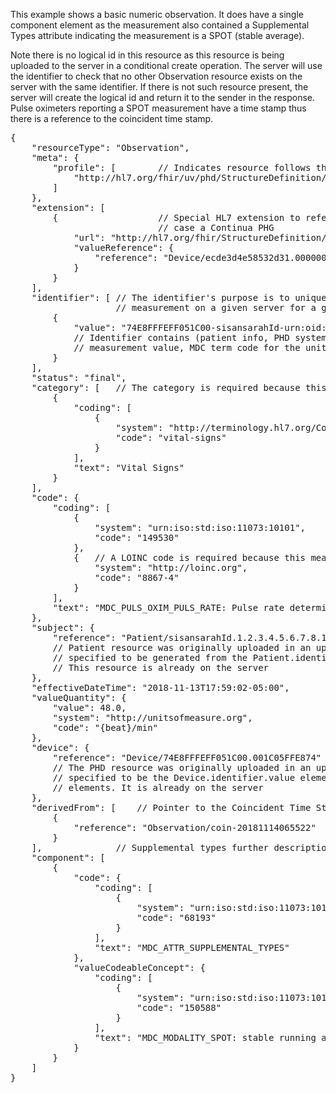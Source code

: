 This example shows a basic numeric observation. It does have a single component element as the measurement also contained a Supplemental Types attribute indicating the measurement is a SPOT (stable average).

Note there is no logical id in this resource as this resource is being uploaded to the server in a conditional create operation. The server will use the identifier to check that no other Observation resource exists on the server with the same identifier. If there is not such resource present, the server will create the logical id and return it to the sender in the response. Pulse oximeters reporting a SPOT measurement have a time stamp thus there is a reference to the coincident time stamp.

<pre>
{
	"resourceType": "Observation",
	"meta": {
		"profile": [		// Indicates resource follows the PhdNumericObservation profile
			"http://hl7.org/fhir/uv/phd/StructureDefinition/PhdNumericObservation"
		]
	},
	"extension": [
		{					// Special HL7 extension to reference a gateway, in this
							// case a Continua PHG
			"url": "http://hl7.org/fhir/StructureDefinition/observation-gatewayDevice",
			"valueReference": {
				"reference": "Device/ecde3d4e58532d31.000000000000" // This resource is already on the server
			}
		}
	],
	"identifier": [ // The identifier's purpose is to uniquely identify this
					// measurement on a given server for a given patient and device.
		{
			"value": "74E8FFFEFF051C00-sisansarahId-urn:oid:1.2.3.4.5.6.7.8.10-149530-20181113175902.00-48.0-2720-150588"
			// Identifier contains (patient info, PHD system id, type code, time stamp from PHD,
			// measurement value, MDC term code for the units, and the supplemental types 32-bit MDC code.
		}
	],
	"status": "final",
	"category": [	// The category is required because this measurement is a vital sign
		{
			"coding": [
				{
					"system": "http://terminology.hl7.org/CodeSystem/observation-category",
					"code": "vital-signs"
				}
			],
			"text": "Vital Signs"
		}
	],
	"code": {
		"coding": [
			{
				"system": "urn:iso:std:iso:11073:10101",
				"code": "149530"
			},
			{	// A LOINC code is required because this measurement is a vital sign
				"system": "http://loinc.org",
				"code": "8867-4"
			}
		],
		"text": "MDC_PULS_OXIM_PULS_RATE: Pulse rate determined from a pulse oximeter"
	},
	"subject": {
		"reference": "Patient/sisansarahId.1.2.3.4.5.6.7.8.10"
		// Patient resource was originally uploaded in an update transaction and the logical id was
		// specified to be generated from the Patient.identifier.value and Patient.identifier.system elements.
		// This resource is already on the server
	},
	"effectiveDateTime": "2018-11-13T17:59:02-05:00",
	"valueQuantity": {
		"value": 48.0,
		"system": "http://unitsofmeasure.org",
		"code": "{beat}/min"
	},
	"device": {
		"reference": "Device/74E8FFFEFF051C00.001C05FFE874"
		// The PHD resource was originally uploaded in an update transaction and the logical id was
		// specified to be the Device.identifier.value elements for the system id and transport address
		// elements. It is already on the server
	},
	"derivedFrom": [	// Pointer to the Coincident Time Stamps Observation
		{
			"reference": "Observation/coin-20181114065522"	// This resource already on the server
		}
	],				// Supplemental types further description of measurement
	"component": [
		{
			"code": {
				"coding": [
					{
						"system": "urn:iso:std:iso:11073:10101",
						"code": "68193"
					}
				],
				"text": "MDC_ATTR_SUPPLEMENTAL_TYPES"
			},
			"valueCodeableConcept": {
				"coding": [
					{
						"system": "urn:iso:std:iso:11073:10101",
						"code": "150588"
					}
				],
				"text": "MDC_MODALITY_SPOT: stable running average"
			}
		}
	]
}
</pre>